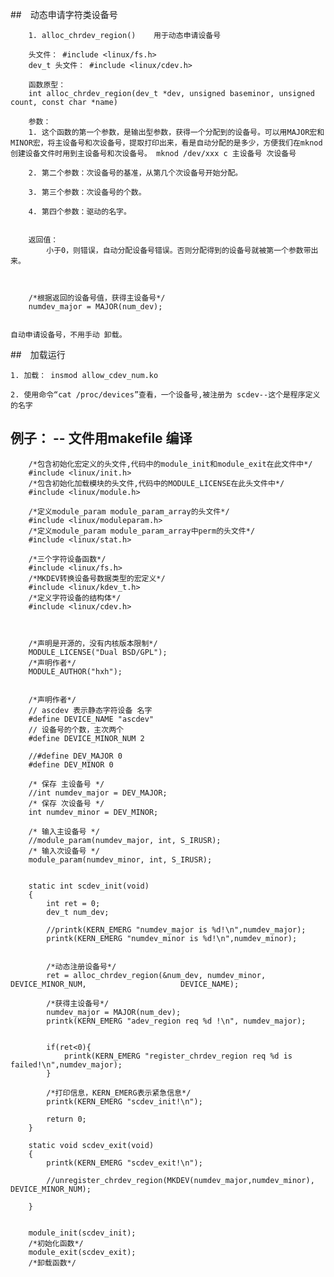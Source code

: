 
##　动态申请字符类设备号

		1. alloc_chrdev_region()	用于动态申请设备号
		
		头文件： #include <linux/fs.h>
		dev_t 头文件： #include <linux/cdev.h>

		函数原型：
		int alloc_chrdev_region(dev_t *dev, unsigned baseminor, unsigned count, const char *name)
		
		参数：
		1. 这个函数的第一个参数，是输出型参数，获得一个分配到的设备号。可以用MAJOR宏和MINOR宏，将主设备号和次设备号，提取打印出来，看是自动分配的是多少，方便我们在mknod创建设备文件时用到主设备号和次设备号。 mknod /dev/xxx c 主设备号 次设备号
		
		2. 第二个参数：次设备号的基准，从第几个次设备号开始分配。
		
		3. 第三个参数：次设备号的个数。
		
		4. 第四个参数：驱动的名字。
		

		返回值：
			小于0，则错误，自动分配设备号错误。否则分配得到的设备号就被第一个参数带出来。
			
			

		/*根据返回的设备号值，获得主设备号*/
		numdev_major = MAJOR(num_dev);
 

	自动申请设备号，不用手动 卸载。
	

	
##　加载运行

	1. 加载： insmod allow_cdev_num.ko 

	2. 使用命令“cat /proc/devices”查看，一个设备号,被注册为 scdev--这个是程序定义的名字



## 例子：	-- 文件用makefile 编译


		/*包含初始化宏定义的头文件,代码中的module_init和module_exit在此文件中*/
		#include <linux/init.h>
		/*包含初始化加载模块的头文件,代码中的MODULE_LICENSE在此头文件中*/		
		#include <linux/module.h>
		
		/*定义module_param module_param_array的头文件*/
		#include <linux/moduleparam.h>
		/*定义module_param module_param_array中perm的头文件*/
		#include <linux/stat.h>
		
		/*三个字符设备函数*/
		#include <linux/fs.h>
		/*MKDEV转换设备号数据类型的宏定义*/
		#include <linux/kdev_t.h>
		/*定义字符设备的结构体*/
		#include <linux/cdev.h>
		
		
		
		/*声明是开源的，没有内核版本限制*/
		MODULE_LICENSE("Dual BSD/GPL");
		/*声明作者*/
		MODULE_AUTHOR("hxh");
		
		
		/*声明作者*/
		// ascdev 表示静态字符设备 名字
		#define DEVICE_NAME "ascdev"
		// 设备号的个数，主次两个
		#define DEVICE_MINOR_NUM 2
		
		//#define DEV_MAJOR 0
		#define DEV_MINOR 0
		
		/* 保存 主设备号 */
		//int numdev_major = DEV_MAJOR;
		/* 保存 次设备号 */
		int numdev_minor = DEV_MINOR;
		
		/* 输入主设备号 */
		//module_param(numdev_major, int, S_IRUSR);
		/* 输入次设备号 */
		module_param(numdev_minor, int, S_IRUSR);
		
		
		static int scdev_init(void)
		{
			int ret = 0;
			dev_t num_dev;
			
			//printk(KERN_EMERG "numdev_major is %d!\n",numdev_major);
			printk(KERN_EMERG "numdev_minor is %d!\n",numdev_minor);
			
		
			/*动态注册设备号*/
			ret = alloc_chrdev_region(&num_dev, numdev_minor, DEVICE_MINOR_NUM, 					DEVICE_NAME);
		
			/*获得主设备号*/
			numdev_major = MAJOR(num_dev);
			printk(KERN_EMERG "adev_region req %d !\n", numdev_major);
		
				
			if(ret<0){
				printk(KERN_EMERG "register_chrdev_region req %d is failed!\n",numdev_major);		
			}
			
			/*打印信息，KERN_EMERG表示紧急信息*/	
			printk(KERN_EMERG "scdev_init!\n");
			
			return 0;
		}
		
		static void scdev_exit(void)
		{
			printk(KERN_EMERG "scdev_exit!\n");
		
			//unregister_chrdev_region(MKDEV(numdev_major,numdev_minor), DEVICE_MINOR_NUM);
		
		}
		
		
		module_init(scdev_init);
		/*初始化函数*/
		module_exit(scdev_exit);
		/*卸载函数*/

